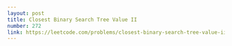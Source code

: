 ```yaml
---
layout: post
title: Closest Binary Search Tree Value II
number: 272
link: https://leetcode.com/problems/closest-binary-search-tree-value-ii
---
```

